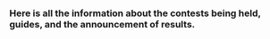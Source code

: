 ### Here is all the information about the contests being held, guides, and the announcement of results.
